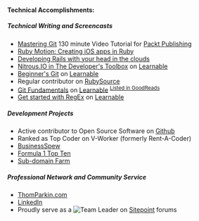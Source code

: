 #### Technical Accomplishments:

##### Technical Writing and Screencasts

  * [Mastering Git](http://goo.gl/iC43kt) 130 minute Video Tutorial for [Packt Publishing](https://www.packtpub.com/)
  * [Ruby Motion: Creating iOS apps in Ruby](http://www.meetup.com/Orlando-Ruby/events/97497992/)
  * [Developing Rails with your head in the clouds](http://www.meetup.com/Orlando-Ruby/events/117192572/)
  * [Nitrous.IO in The Developer's Toolbox](https://learnable.com/hub/play/47) on [Learnable](https://learnable.com)
  * [Beginner's Git](https://learnable.com/hub/play/60) on [Learnable](https://learnable.com)
  * Regular contributor on [RubySource](http://www.sitepoint.com/author/tparkin/)
  * [Git Fundamentals](https://learnable.com/books/git-fundamentals) on [Learnable](https://learnable.com) <sup>[Listed in GoodReads](http://www.goodreads.com/author/show/7730347.Thom_Parkin)</sup>
  * [Get started with RegEx](https://learnable.com/jumpcasts/get-started-with-regex-67/video) on [Learnable](https://learnable.com)

##### Development Projects

  * Active contributor to Open Source Software on [Github](https://github.com/ParkinT)
  * Ranked as Top Coder on V-Worker (formerly Rent-A-Coder)
  * [BusinessSpew](bs.leveragedsynergies.com)
  * [Formula 1 Top Ten](http://f1topten.com)
  * [Sub-domain Farm](http://www.enderstore.com/)

##### Professional Network and Community Service

  * [ThomParkin.com](http://ThomParkin.com)
  * [LinkedIn](http://www.linkedin.com/in/thomparkin)
  * Proudly serve as a ![Team Leader](http://www.sitepoint.com/forums/images/common/ranks/spf_teamLeader.png "Sitepoint Team Leader") on [Sitepoint](http://sitepoint.com/forums) forums
